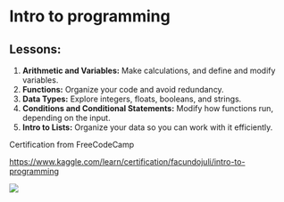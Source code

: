 # Intro to programming

## Lessons:

1. **Arithmetic and Variables:** Make calculations, and define and modify variables.
2. **Functions:** Organize your code and avoid redundancy.
3. **Data Types:** Explore integers, floats, booleans, and strings.
4. **Conditions and Conditional Statements:** Modify how functions run, depending on the input.
5. **Intro to Lists:** Organize your data so you can work with it efficiently.

Certification from FreeCodeCamp

https://www.kaggle.com/learn/certification/facundojuli/intro-to-programming

![](https://github.com/FacuJulia/Kaggle-competitions/blob/main/Learn/image/Facundo%20Juli%C3%A1%20-%20Intro%20to%20Programming.png)
